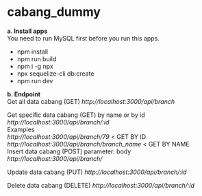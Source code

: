 # cabang_dummy


<b>a. Install apps</b> <br>
You need to run MySQL first before you run this apps.
<ul>
  <li>npm install</li>
  <li>npm run build</li>
  <li>npm i -g npx</li>
  <li>npx sequelize-cli db:create</li>
  <li>npm run dev</li>
</ul>

<b>b. Endpoint </b> <br>
Get all data cabang (GET)
<i>http://localhost:3000/api/branch</i>

Get specific data cabang (GET) by name or by id
<i>http://localhost:3000/api/branch/:id</i>
<br>
Examples <br>
<i>http://localhost:3000/api/branch/79</i> < GET BY ID <br> 
<i>http://localhost:3000/api/branch/branch_name</i> < GET BY NAME 
<br>
Insert data cabang (POST)
parameter: body
<i>http://localhost:3000/api/branch/</i>

Update data cabang (PUT)
<i>http://localhost:3000/api/branch/:id</i>

Delete data cabang (DELETE)
<i>http://localhost:3000/api/branch/:id</i>
